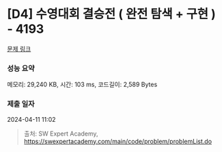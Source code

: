 # [D4] 수영대회 결승전 ( 완전 탐색 + 구현 ) - 4193 

[문제 링크](https://swexpertacademy.com/main/code/problem/problemDetail.do?contestProbId=AWKaG6_6AGQDFARV) 

### 성능 요약

메모리: 29,240 KB, 시간: 103 ms, 코드길이: 2,589 Bytes

### 제출 일자

2024-04-11 11:02



> 출처: SW Expert Academy, https://swexpertacademy.com/main/code/problem/problemList.do